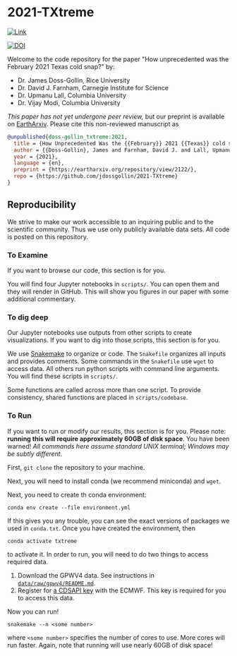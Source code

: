 # 2021-TXtreme

<a href="https://eartharxiv.org/repository/view/2122/">
<img src="https://img.shields.io/static/v1?label=&message=Preprint&color=purple&logo=arxiv&style=flat" alt="Link">
</a>

[![DOI](https://zenodo.org/badge/339750007.svg)](https://zenodo.org/badge/latestdoi/339750007)

Welcome to the code repository for the paper "How unprecedented was the February 2021 Texas cold snap?" by:

- Dr. James Doss-Gollin, Rice University
- Dr. David J. Farnham, Carnegie Institute for Science
- Dr. Upmanu Lall, Columbia University
- Dr. Vijay Modi, Columbia University

*This paper has not yet undergone peer review,* but our preprint is available on [EarthArxiv](https://eartharxiv.org/repository/view/2122/).
Please cite this non-reviewed manuscript as

```bibtex
@unpublished{doss-gollin_txtreme:2021,
  title = {How Unprecedented Was the {{February}} 2021 {{Texas}} cold snap?},
  author = {{Doss-Gollin}, James and Farnham, David J. and Lall, Upmanu and Modi, Vijay},
  year = {2021},
  language = {en},
  preprint = {https://eartharxiv.org/repository/view/2122/},
  repo = {https://github.com/jdossgollin/2021-TXtreme}
}
```

## Reproducibility

We strive to make our work accessible to an inquiring public and to the scientific community.
Thus we use only publicly available data sets.
All code is posted on this repository.

### To Examine

If you want to browse our code, this section is for you.

You will find four Jupyter notebooks in `scripts/`.
You can open them and they will render in GitHub.
This will show you figures in our paper with some additional commentary.

### To dig deep

Our Jupyter notebooks use outputs from other scripts to create visualizations.
If you want to dig into those scripts, this section is for you.

We use [Snakemake](snakemake.readthedocs.io/) to organize or code.
The `Snakefile` organizes all inputs and provides comments.
Some commands in the `Snakefile` use `wget` to access data.
All others run python scripts with command line arguments.
You will find these scripts in `scripts/`.

Some functions are called across more than one script.
To provide consistency, shared functions are placed in `scripts/codebase`.

### To Run

If you want to run or modify our results, this section is for you.
Please note: **running this will require approximately 60GB of disk space**.
You have been warned!
*All commands here assume standard UNIX terminal; Windows may be subtly different*.

First, `git clone` the repository to your machine.

Next, you will need to install conda (we recommend miniconda) and `wget`.

Next, you need to create th conda environment:

```shell
conda env create --file environment.yml
```

If this gives you any trouble, you can see the exact versions of packages we used in `conda.txt`.
Once you have created the environment, then

```shell
conda activate txtreme
```

to activate it.
In order to run, you will need to do two things to access required data.

1. Download the GPWV4 data. See instructions in [`data/raw/gpwv4/README.md`](data/raw/gpwv4/README.md).
1. Register for [a CDSAPI key](https://cds.climate.copernicus.eu/api-how-to) with the ECMWF. This key is required for you to access this data.

Now you can run!

```shell
snakemake --n <some number>
```

where `<some number>` specifies the number of cores to use.
More cores will run faster.
Again, note that running will use nearly 60GB of disk space!
